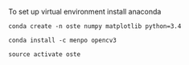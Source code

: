 To set up virtual environment install anaconda

`conda create -n oste numpy matplotlib python=3.4`

`conda install -c menpo opencv3`

`source activate oste`
